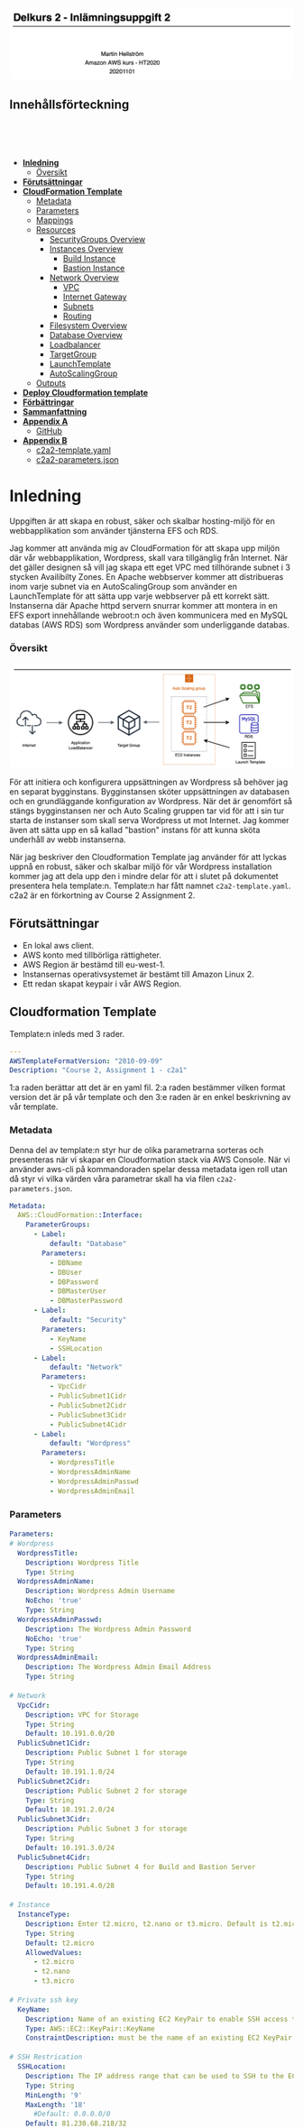 </br>
</br>
</br>
</br>
</br>
</br>
</br>
</br>
</br>
</br>
</br>

<img src="./images/firstpage.png" title="" alt="" data-align="center">

<p style="page-break-before: always">

## Innehållsförteckning

<p>
</br>
</br>
</br>
</p>
  
- **[Inledning](#Inledning)**
  - [Översikt](#Översikt)
- **[Förutsättningar](#Förutsättningar)**
- **[CloudFormation Template](#CloudFormation-Template)**
  - [Metadata](#Metadata)
  - [Parameters](#Parameters)
  - [Mappings](#Mappings)
  - [Resources](#Resources)
    - [SecurityGroups Overview](#SecurityGroups-Overview)
    - [Instances Overview](#Instances-Overview)
      - [Build Instance](#Build-Instance)
      - [Bastion Instance](#Bastion-Instance)
    - [Network Overview](#Network-Overview)
      - [VPC](#VPC)
      - [Internet Gateway](#Internet-Gateway)
      - [Subnets](#Subnets)
      - [Routing](#Routing)
    - [Filesystem Overview](#Filesystem-Overview)
    - [Database Overview](#Database-Overview)
    - [Loadbalancer](#Loadbalancer)
    - [TargetGroup](#TargetGroup)
    - [LaunchTemplate](#LaunchTemplate)
    - [AutoScalingGroup](#AutoScalingGroup)
  - [Outputs](#Outputs)
- **[Deploy Cloudformation template](#Deploy-Clouformation-template)**
- **[Förbättringar](#Förbättringar)**
- **[Sammanfattning](#Sammanfattning)**
- **[Appendix A](#Appendix-A)**
  - [GitHub](#GitHub)
- **[Appendix B](#Appendix-B)**
  - [c2a2-template.yaml](#c2a2-template.yaml)
  - [c2a2-parameters.json](#c2a2-parameters.json)

<p style="page-break-before: always">

# Inledning

Uppgiften är att skapa en robust, säker och skalbar hosting-miljö för en webbapplikation som använder tjänsterna EFS och RDS.

Jag kommer att använda mig av CloudFormation för att skapa upp miljön där vår webbapplikation, Wordpress,  skall vara tillgänglig från Internet. När det gäller designen så vill jag skapa ett eget VPC med tillhörande subnet i 3 stycken Availibilty Zones. En Apache webbserver kommer att distribueras inom varje subnet via en AutoScalingGroup som använder en LaunchTemplate för att sätta upp varje webbserver på ett korrekt sätt. Instanserna där Apache httpd servern snurrar kommer att montera in en EFS export innehållande webroot:n och även kommunicera med en MySQL databas (AWS RDS) som Wordpress använder som underliggande databas.

### Översikt

![](./images/overview.png)

För att initiera och konfigurera uppsättningen av Wordpress så behöver jag en separat bygginstans. Bygginstansen sköter uppsättningen av databasen och en grundläggande konfiguration av Wordpress. När det är genomfört så stängs bygginstansen ner och Auto Scaling gruppen tar vid för att i sin tur starta de instanser som skall serva Wordpress ut mot Internet. Jag kommer även att sätta upp en så kallad "bastion" instans för att kunna sköta underhåll av webb instanserna.

När jag beskriver den Cloudformation Template jag använder för att lyckas uppnå en robust, säker och skalbar miljö för vår Wordpress installation kommer jag att dela upp den i mindre delar för att i slutet på dokumentet presentera hela template:n. Template:n har fått namnet `c2a2-template.yaml`. c2a2 är en förkortning av Course 2 Assignment 2.

## Förutsättningar

- En lokal aws client.
- AWS konto med tillbörliga rättigheter.
- AWS Region är bestämd till eu-west-1.
- Instansernas operativsystemet är bestämt till Amazon Linux 2.
- Ett redan skapat keypair i vår AWS Region.

## Cloudformation Template

Template:n inleds med 3 rader.

```yaml
---
AWSTemplateFormatVersion: "2010-09-09"
Description: "Course 2, Assignment 1 - c2a1"
```

1:a raden berättar att det är en yaml fil. 2:a raden bestämmer vilken format version det är på vår template och den 3:e raden är en enkel beskrivning av vår template.

<p style="page-break-before: always">

### Metadata

Denna del av template:n styr hur de olika parametrarna sorteras och presenteras när vi skapar en Cloudformation stack via AWS Console. När vi använder aws-cli på kommandoraden spelar dessa metadata igen roll utan då styr vi vilka värden våra parametrar skall ha via filen `c2a2-parameters.json`.

```yaml
Metadata:
  AWS::CloudFormation::Interface:
    ParameterGroups:
      - Label:
          default: "Database"
        Parameters:
          - DBName
          - DBUser
          - DBPassword
          - DBMasterUser
          - DBMasterPassword
      - Label:
          default: "Security"
        Parameters:
          - KeyName
          - SSHLocation
      - Label:
          default: "Network"
        Parameters:
          - VpcCidr
          - PublicSubnet1Cidr
          - PublicSubnet2Cidr
          - PublicSubnet3Cidr
          - PublicSubnet4Cidr
      - Label:
          default: "Wordpress"
        Parameters:
          - WordpressTitle
          - WordpressAdminName
          - WordpressAdminPasswd
          - WordpressAdminEmail
```

### Parameters

```yaml
Parameters:
# Wordpress
  WordpressTitle:
    Description: Wordpress Title
    Type: String
  WordpressAdminName:
    Description: Wordpress Admin Username
    NoEcho: 'true'
    Type: String
  WordpressAdminPasswd:
    Description: The Wordpress Admin Password
    NoEcho: 'true'
    Type: String
  WordpressAdminEmail:
    Description: The Wordpress Admin Email Address
    Type: String

# Network
  VpcCidr:
    Description: VPC for Storage
    Type: String
    Default: 10.191.0.0/20
  PublicSubnet1Cidr:
    Description: Public Subnet 1 for storage
    Type: String
    Default: 10.191.1.0/24
  PublicSubnet2Cidr:
    Description: Public Subnet 2 for storage
    Type: String
    Default: 10.191.2.0/24
  PublicSubnet3Cidr:
    Description: Public Subnet 3 for storage
    Type: String
    Default: 10.191.3.0/24
  PublicSubnet4Cidr:
    Description: Public Subnet 4 for Build and Bastion Server
    Type: String
    Default: 10.191.4.0/28

# Instance
  InstanceType:
    Description: Enter t2.micro, t2.nano or t3.micro. Default is t2.micro.
    Type: String
    Default: t2.micro
    AllowedValues:
      - t2.micro
      - t2.nano
      - t3.micro

# Private ssh key
  KeyName:
    Description: Name of an existing EC2 KeyPair to enable SSH access to the web server
    Type: AWS::EC2::KeyPair::KeyName
    ConstraintDescription: must be the name of an existing EC2 KeyPair.

# SSH Restrication
  SSHLocation:
    Description: The IP address range that can be used to SSH to the EC2 instances
    Type: String
    MinLength: '9'
    MaxLength: '18'
      #Default: 0.0.0.0/0
    Default: 81.230.68.218/32
    AllowedPattern: (\d{1,3})\.(\d{1,3})\.(\d{1,3})\.(\d{1,3})/(\d{1,2})
    ConstraintDescription: must be a valid IP CIDR range of the form x.x.x.x/x.
# Database
  DBName:
    Description: The WordPress database name
    Type: String
    MinLength: '1'
    MaxLength: '64'
    AllowedPattern: '[a-zA-Z][a-zA-Z0-9]*'
    ConstraintDescription: must begin with a letter and contain only alphanumeric
      characters.
  DBUser:
    NoEcho: 'true'
    Description: The WordPress database admin account username
    Type: String
    MinLength: '1'
    MaxLength: '16'
    AllowedPattern: '[a-zA-Z][a-zA-Z0-9]*'
    ConstraintDescription: must begin with a letter and contain only alphanumeric
      characters.
  DBPassword:
    NoEcho: 'true'
    Description: The WordPress database admin account password
    Type: String
    MinLength: '8'
    MaxLength: '41'
    AllowedPattern: '[a-zA-Z0-9]*'
    ConstraintDescription: must contain only alphanumeric characters.
  DBMasterUser:
    Description: The database Master account username
    Type: String
    MinLength: '1'
    MaxLength: '16'
    AllowedPattern: '[a-zA-Z][a-zA-Z0-9]*'
    ConstraintDescription: must begin with a letter and contain only alphanumeric
      characters.
  DBMasterPassword:
    NoEcho: 'true'
    Description: The MySQL database Master account password
    Type: String
    MinLength: '8'
    MaxLength: '41'
    AllowedPattern: '[a-zA-Z0-9]*'
    ConstraintDescription: must contain only alphanumeric characters.
```

### Mappings

```yaml
Mappings:
  RegionMap:
    eu-west-1:
      AMIAmazon: ami-0bb3fad3c0286ebd5
    eu-north-1:
      AMIAmazon: ami-0653812935d0743fe
```

I Mappings sektionen skapar jag möjligheten att använda vår CloudFormation Template i olika regioner. För tillfället är det bara ami:er för Amazon Linux 2 64-bit x86 som stödjs i templaten:n.

### Resources

Nu kommer vi till själva skapandet av resurser i vår Cloudformation stack. Ordningen i vilken de olika resurserna placeras i tempalte:n har ingen större betydelse förutom att det möjligen blir mer lättläst.

#### SecurityGroups Overview

Vår Cloudformation template skapar upp 6 stycken säkerhetsgrupper vilka styr åtkomsten till de olika beståndsdelarna i uppsättningen. En enkel skiss beskriver relationen dom emellan.

![](./images/securityGroups.png)

```yaml
   SshSecurityGroup:
    Type: 'AWS::EC2::SecurityGroup'
    Properties:
      GroupName: SshSG-c2a2
      GroupDescription: Enable SSH access via port 22
      VpcId: !Ref VPC
      SecurityGroupIngress:
        - IpProtocol: tcp
          FromPort: '22'
          ToPort: '22'
          CidrIp: !Ref SSHLocation
      Tags:
        - Key: Name
          Value: c2a2 Ssh Security Group
        - Key: Env
          Value: dev

  DBSecurityGroup:
    Type: AWS::EC2::SecurityGroup
    Properties:
      GroupName: MySqlSG-c2a2
      GroupDescription: Open database for access
      VpcId: !Ref VPC
      Tags:
        - Key: Name
          Value: c2a2 DB Security Group
        - Key: Env
          Value: dev
  DBSGInboundRule:
    Type: 'AWS::EC2::SecurityGroupIngress'
    Properties:
      Description: Enable access to MySQL for WebSecurityGroup
      GroupId: !Ref DBSecurityGroup
      IpProtocol: tcp
      FromPort: '3306'
      ToPort: '3306'
      SourceSecurityGroupId: !Ref WebSecurityGroup

  EfsSecurityGroup:
    Type: 'AWS::EC2::SecurityGroup'
    Properties:
      GroupName: EfsSG-c2a2
      GroupDescription: Enable NFS access
      VpcId: !Ref VPC
      Tags:
        - Key: Name
          Value: c2a2 EFS Security Group
        - Key: Env
          Value: dev
  EfsSGInboundRule:
    Type: 'AWS::EC2::SecurityGroupIngress'
    Properties:
      Description: Enable access to NFS export for WebSecurityGroup
      GroupId: !Ref EfsSecurityGroup
      IpProtocol: tcp
      FromPort: '2049'
      ToPort: '2049'
      SourceSecurityGroupId: !Ref WebSecurityGroup

  InstanceSecurityGroup:
    Type: 'AWS::EC2::SecurityGroup'
    Properties:
      GroupName: InstanceSG-c2a2
      GroupDescription: Enable ssh access via port 22 from Bastion and Build servers
      VpcId: !Ref VPC
      SecurityGroupEgress:
        - IpProtocol: tcp
          FromPort: '80'
          ToPort: '80'
          CidrIp: 0.0.0.0/0
        - IpProtocol: tcp
          FromPort: '443'
          ToPort: '443'
          CidrIp: 0.0.0.0/0
      Tags:
        - Key: Name
          Value: c2a2 Instance Security Group
        - Key: Env
          Value: dev
  InstanceSGInboundRule:
    Type: 'AWS::EC2::SecurityGroupIngress'
    Properties:
      Description: Enable access via ssh for SshSecurityGroup
      GroupId: !Ref InstanceSecurityGroup
      IpProtocol: tcp
      FromPort: '22'
      ToPort: '22'
      SourceSecurityGroupId: !Ref SshSecurityGroup

  LoadBalancerSecurityGroup:
    Type: 'AWS::EC2::SecurityGroup'
    Properties:
      GroupName: LoadBalancerSG-c2a2
      GroupDescription: Enable http access via port 80 from Internet
      VpcId: !Ref VPC
      SecurityGroupIngress:
        - IpProtocol: tcp
          FromPort: '80'
          ToPort: '80'
          CidrIp: 0.0.0.0/0
      Tags:
        - Key: Name
          Value: c2a2 Load Balancer Security Group
        - Key: Env
          Value: dev

  WebSecurityGroup:
    Type: 'AWS::EC2::SecurityGroup'
    Properties:
      GroupName: WebSG-c2a2
      GroupDescription: Enable ingress and egress traffic for out webservers
      VpcId: !Ref VPC
      SecurityGroupEgress:
        - IpProtocol: tcp
          FromPort: '80'
          ToPort: '80'
          CidrIp: 0.0.0.0/0
        - IpProtocol: tcp
          FromPort: '443'
          ToPort: '443'
          CidrIp: 0.0.0.0/0
      Tags:
        - Key: Name
          Value: c2a2 Web Security Group
        - Key: Env
          Value: dev
  WebSGInboundRule:
    Type: 'AWS::EC2::SecurityGroupIngress'
    Properties:
      Description: Allow http traffic from the Loadbalancer
      GroupId: !Ref WebSecurityGroup
      IpProtocol: tcp
      FromPort: '80'
      ToPort: '80'
      SourceSecurityGroupId: !GetAtt LoadBalancerSecurityGroup.GroupId
  WebSGOutboundRuleMySql:
    Type: 'AWS::EC2::SecurityGroupEgress'
    Properties:
      Description: Allow traffic to the mysql database
      GroupId: !Ref WebSecurityGroup
      IpProtocol: tcp
      FromPort: '3306'
      ToPort: '3306'
      DestinationSecurityGroupId: !GetAtt DBSecurityGroup.GroupId
  WebSGOutboundRuleNFS:
    Type: 'AWS::EC2::SecurityGroupEgress'
    Properties:
      Description: Allow traffic to NFS export
      GroupId: !Ref WebSecurityGroup
      IpProtocol: tcp
      FromPort: '2049'
      ToPort: '2049'
      DestinationSecurityGroupId: !GetAtt EfsSecurityGroup.GroupId
```

#### Instances Overview

##### Build Instance

Build instansen som skall bygga upp och konfigurera Wordpress applikationen konfigureras med följande yaml kod. Extra intressanta delar är:

###### DependsOn

```yaml
    DependsOn: 
      - AccessPointResource
      - MyDB
```

`DependsOn` bestämmer att Build instansen måste vänta på att Databasen och NFS exporten skapas innan Build instansen. Detta är viktigt eftersom dessa resurser måste finnas på plats och vara accessbara av det skript som körs i Build instansens UserData del.

I UserData körs följande kommandon för att uppdatera `/etc/fstab`och sedan montera filsystemet där webbrooten skall placeras:

```bash
# Mount filesystem
echo "${FileSystemResource} /var/www/html efs _netdev,tls,accesspoint=${AccessPointResource} 0 0" >> /etc/fstab
mount -a
```

Och för att skapa upp Wordpress databasen med en användare och korrekta användarrättigheter så körs följande SQL kod:

```bash
# Create and Configure the Database
Q1="CREATE DATABASE IF NOT EXISTS ${DBName};"
Q2="CREATE USER '${DBUser}'@'%' IDENTIFIED BY '${DBPassword}';"
Q3="GRANT ALL PRIVILEGES ON ${DBName}.* TO '${DBUser}'@'%';"
Q4="FLUSH PRIVILEGES;"
SQL="$Q1$Q2$Q3$Q4"
mysql -u ${DBMasterUser} -p${DBMasterPassword} -h ${MyDB.Endpoint.Address} -e "$SQL"
```

För att konfigurera Wordpress från kommandoraden används verktyger wp-cli som laddas ner och installeras. Sedan körs konfigurationen med följande kod:

```bash
wget -q https://raw.githubusercontent.com/wp-cli/builds/gh-pages/phar/wp-cli.phar -O /usr/local/bin/wp && chmod +x /usr/local/bin/wp
```

```bash
# Wordpress configuration
wp config create --dbhost=${MyDB.Endpoint.Address} --dbname=${DBName} \
--dbuser=${DBUser} --dbpass=${DBPassword} --path=/var/www/html
wp core install --url=${c2a2LoadBalancer.DNSName} \
--title="${WordpressTitle}" --admin_name=${WordpressAdminName} \
--admin_password=${WordpressAdminPasswd} \
--admin_email=${WordpressAdminEmail} --skip-email --path=/var/www/html
wp post delete 1 --path=/var/www/html
wp theme activate twentyseventeen --path=/var/www/html
curl -N http://loripsum.net/api/5 | wp post generate --post_content \
--count=10 --path=/var/www/html
```

I de sista raderna av UserData signaleras det tillbaka till Cloudformation att alla stegen i UserData är genomförda och att det har gott bra. Detta är viktigt eftersom Auto Scaling gruppen är beroende av att även stegen i UserData har genomförts och inte bara att Build instansen är skapad och uppe. Den allra sista raden stänger ner Build instansen då den inte fyller någon funktion längre.

```bash
# Signal to Cloudformation that we're done here.
/opt/aws/bin/cfn-signal -s true --stack ${AWS::StackName} \
--resource BuildInstance --region ${AWS::Region}
# Signing of
shutdown -h now
```

###### CreationPolicy

CreationPolicy är den del av bygginstansen som tar emot signaleringen ifrån kommandot `cfn-signal`. Eftersom det tar ganska så lång tid att skapa MySQL databasen i AWS RDS tjänsten och sedan installera Wordpress så är `Timeout`värdet satt till 20 minuter. Om inte alla steg har hunnits med inom de 20 så kommer Cloudformation stacken att rullas tillbaka.

```yaml
    CreationPolicy:
      ResourceSignal:
        Timeout: PT20M
```

Det var en beskrivning av några av de saker som sker i Template steget som beskriver bygginstansen. Andra delar att studera nedan är installationen av paket, skapandet av användare, rättigheter på katalogstrukturen och konfiguration av Apache webbservern. 
En kommentar här är att det är inte nödvändigt att `wp-user` får de sudo rättigheter som jag har satt och inte heller behöver det laddas upp ytterligare en public ssh nyckel men det är smidigt att ha under skapandet av instansen.

Här följer hela konfigurationen för bygginstansen:

```yaml
  BuildInstance:
    Type: AWS::EC2::Instance
    DependsOn: 
      - AccessPointResource
      - MyDB
    Properties:
      ImageId: !FindInMap [ RegionMap, !Ref "AWS::Region", AMIAmazon ]
      InstanceType: !Ref 'InstanceType'
      KeyName: !Ref 'KeyName'
      SecurityGroupIds:
        - !Ref 'SshSecurityGroup'
        - !Ref 'WebSecurityGroup'
      SubnetId: !Ref 'PublicSubnet4'
      UserData:
        "Fn::Base64": !Sub |
          #!/bin/bash -xe
          yum update -y
          yum install aws-cfn-bootstrap amazon-efs-utils -y
          amazon-linux-extras install lamp-mariadb10.2-php7.2 php7.2 -y
          yum install httpd php-gd -y
          yum clean all
          useradd wp-user
          usermod -aG wheel wp-user
          # Update sudoers
          cat << EOF > /etc/sudoers.d/91-wp-user-user
          # User rules for wp-user user
          wp-user ALL=(ALL) NOPASSWD:ALL
          EOF
          # Add ssh keys
          mkdir /home/wp-user/.ssh
          chown wp-user:wp-user /home/wp-user/.ssh
          chmod 0700 /home/wp-user/.ssh
          echo "ssh-rsa AAAAB3NzaC1yc2EAAAABIwAAAQEAvdlI4/FKOrm6e8zWvFIuBGzqi31et8ExDnrO6L6w5O1JI4S0n5kxcNlTkm0+0I/pa/PWdsg21/IsDPE9DWO+9bEX18zPF8BSBWK2bUkSy9KXeaT2QYW0YTlBvkDW7+tBOlBAXqIp25867XsjR0SBepewDlaHEwhUl+A+TBs+Mdy+WVHR4uyg79yKoKCU5srV/tXGaeUs8W8QfLgjAMCAJpsGQ4b32fZmo8xEnU+q7OsMin32sG7wM6M2kcVF2m4ZEDaPwdCon1VVtU/5bQfxE17aKE5HdSQtJ+iF2ImPSfaFUT72EZvEymJlGuthaBjTyOKmlXtDsQuBh8HfHFxhhQ== martin@macbook-2.local" >> /home/wp-user/.ssh/authorized_keys
          chown wp-user /home/wp-user/.ssh/authorized_keys
          chmod 0600 /home/wp-user/.ssh/authorized_keys
          # Update dir and file permissions
          usermod -a -G apache wp-user
          chown -R wp-user:apache /var/www
          # Mount filesystem
          echo "${FileSystemResource} /var/www/html efs _netdev,tls,accesspoint=${AccessPointResource} 0 0" >> /etc/fstab
          mount -a
          # Download and unpack wordpress
          wget -q https://wordpress.org/latest.tar.gz -O /var/tmp/latest.tar.gz
          tar xfz /var/tmp/latest.tar.gz --no-same-owner --strip-components=1 -C /var/www/html/
          # Set permissions
          chmod 2775 /var/www && find /var/www -type d -exec sudo chmod 2775 {} \;
          # find /var/www -type f -exec sudo chmod 0664 {} \;
          # Install wp-cli
          wget -q https://raw.githubusercontent.com/wp-cli/builds/gh-pages/phar/wp-cli.phar -O /usr/local/bin/wp && chmod +x /usr/local/bin/wp
          # Config httpd.conf
          sed -i '/<Directory "\/var\/www\/html">/,/<\/Directory>/ s/AllowOverride None/AllowOverride all/' /etc/httpd/conf/httpd.conf
          sed -i 's/index.html/index.html index.php/g' /etc/httpd/conf/httpd.conf
          # Create and Configure the Database
          Q1="CREATE DATABASE IF NOT EXISTS ${DBName};"
          Q2="CREATE USER '${DBUser}'@'%' IDENTIFIED BY '${DBPassword}';"
          Q3="GRANT ALL PRIVILEGES ON ${DBName}.* TO '${DBUser}'@'%';"
          Q4="FLUSH PRIVILEGES;"
          SQL="$Q1$Q2$Q3$Q4"
          mysql -u ${DBMasterUser} -p${DBMasterPassword} -h ${MyDB.Endpoint.Address} -e "$SQL"
          # Wordpress configuration
          wp config create --dbhost=${MyDB.Endpoint.Address} --dbname=${DBName} --dbuser=${DBUser} --dbpass=${DBPassword} --path=/var/www/html
          wp core install --url=${c2a2LoadBalancer.DNSName} --title="${WordpressTitle}" --admin_name=${WordpressAdminName} --admin_password=${WordpressAdminPasswd} --admin_email=${WordpressAdminEmail} --skip-email --path=/var/www/html
          wp post delete 1 --path=/var/www/html
          wp theme activate twentyseventeen --path=/var/www/html
          curl -N http://loripsum.net/api/5 | wp post generate --post_content --count=10 --path=/var/www/html
          # Signal to Cloudformation that we're done here.
          /opt/aws/bin/cfn-signal -s true --stack ${AWS::StackName} --resource BuildInstance --region ${AWS::Region}
          # Signing of
          shutdown -h now
      Tags:
        - Key: Name
          Value: c2a2 Build Server
        - Key: Env
          Value: dev
    CreationPolicy:
      ResourceSignal:
        Timeout: PT20M
```

##### Bastion Instance

Bastion instansen skapa och placeras på vårt mindre publika subnät - `PublicSubnet4`. Ingen speciell mjukvara installeras här utan denna instans nyttjas endast för att få access till övriga instanser för underhåll och felsökning. Förslagsvis skulle instansen kunna säkras upp med en installation och konfiguration av `fail2ban`. Detta för att säkra upp ssh beroende på vad som konfigureras i `SshSecurityGroup`.

```yaml
  BastionInstance:
    Type: AWS::EC2::Instance
    Properties:
      ImageId: !FindInMap [ RegionMap, !Ref "AWS::Region", AMIAmazon ]
      InstanceType: !Ref 'InstanceType'
      KeyName: !Ref 'KeyName'
      SecurityGroupIds:
        - !Ref 'SshSecurityGroup'
      SubnetId: !Ref 'PublicSubnet4'
      UserData:
        "Fn::Base64": !Sub |
          #!/bin/bash -xe
          yum update -y
          yum clean all
      Tags:
        - Key: Name
          Value: c2a2 Bastion Server
        - Key: Env
          Value: dev
```

<p style="page-break-before: always">

### Network overview

Nätverkskonfigurationen består av ett nytt VPC och 4 stycken subnät. Ett /24 subnät i varje Availability Zone plus ett mindre subnät som används av bygginstansen och Bastion instansen.

![](./images/networklayout.png)

#### VPC

Ett VPC skapas upp med en referens till parametern `VpcCidr`:

```yaml
  VPC:
    Type: AWS::EC2::VPC
    Properties:
      CidrBlock: !Ref VpcCidr
      EnableDnsSupport: true
      EnableDnsHostnames: true
      Tags:
        - Key: Name
          Value: c2a2 Vpc
        - Key: Env
          Value: dev
```

#### Internet gateway

En Internet Gateway skapas och kopplas till vårt VPC med hjälp av `InternetGatewayAttachment`.

```yaml
  InternetGateway:
    Type: AWS::EC2::InternetGateway
    Properties:
      Tags:
        - Key: Name
          Value: c2a2 Internet Gateway
        - Key: Env
          Value: dev
  InternetGatewayAttachment:
    Type: AWS::EC2::VPCGatewayAttachment
    Properties:
      InternetGatewayId: !Ref InternetGateway
      VpcId: !Ref VPC
```

#### Subnets

De fyra subnäten skapas, `PublicSubnet1`och `PublicSubnet4` placeras i *Availability Zone 1* medans `PublicSubnet2`och `PublicSubnet3` placeras i respektive *AZ*. 

```yaml
  PublicSubnet1:
    Type: AWS::EC2::Subnet
    Properties:
      VpcId: !Ref VPC
      MapPublicIpOnLaunch: true
      CidrBlock: !Ref PublicSubnet1Cidr
      AvailabilityZone: !Select
        - 0
        - !GetAZs
          Ref: AWS::Region
      Tags:
        - Key: Name
          Value: c2a2 Public Subnet AZ1
        - Key: Env
          Value: dev
  PublicSubnet2:
    Type: AWS::EC2::Subnet
    Properties:
      VpcId: !Ref VPC
      MapPublicIpOnLaunch: true
      CidrBlock: !Ref PublicSubnet2Cidr
      AvailabilityZone: !Select
        - 1
        - !GetAZs
          Ref: AWS::Region
      Tags:
        - Key: Name
          Value: c2a2 Public Subnet AZ2
        - Key: Env
          Value: dev
    PublicSubnet3:
    Type: AWS::EC2::Subnet
    Properties:
      VpcId: !Ref VPC
      MapPublicIpOnLaunch: true
      CidrBlock: !Ref PublicSubnet3Cidr
      AvailabilityZone: !Select
        - 2
        - !GetAZs
          Ref: AWS::Region
      Tags:
        - Key: Name
          Value: c2a2 Public Subnet AZ3
        - Key: Env
          Value: dev
  PublicSubnet4:
    Type: AWS::EC2::Subnet
    Properties:
      VpcId: !Ref VPC
      MapPublicIpOnLaunch: true
      CidrBlock: !Ref PublicSubnet4Cidr
      AvailabilityZone: !Select
        - 0
        - !GetAZs
          Ref: AWS::Region
      Tags:
        - Key: Name
          Value: c2a2 Public Subnet AZ1
        - Key: Env
          Value: dev
```

#### Routing

Den routing som krävs skapas upp med följande parametrar:

```yaml
  PublicRouteTable:
    Type: AWS::EC2::RouteTable
    Properties:
      VpcId: !Ref VPC
      Tags:
        - Key: Name
          Value: c2a2 Public Route Table
        - Key: Env
          Value: dev

  DefaultPublicRoute:
    Type: AWS::EC2::Route
    Properties:
      DestinationCidrBlock: 0.0.0.0/0
      GatewayId: !Ref InternetGateway
      RouteTableId: !Ref PublicRouteTable

  PublicSubnet1RouteTableAssociation:
    Type: AWS::EC2::SubnetRouteTableAssociation
    Properties:
      RouteTableId: !Ref PublicRouteTable
      SubnetId: !Ref PublicSubnet1
  PublicSubnet2RouteTableAssociation:
    Type: AWS::EC2::SubnetRouteTableAssociation
    Properties:
      RouteTableId: !Ref PublicRouteTable
      SubnetId: !Ref PublicSubnet2
  PublicSubnet3RouteTableAssociation:
    Type: AWS::EC2::SubnetRouteTableAssociation
    Properties:
      RouteTableId: !Ref PublicRouteTable
      SubnetId: !Ref PublicSubnet3
  PublicSubnet4RouteTableAssociation:
    Type: AWS::EC2::SubnetRouteTableAssociation
    Properties:
      RouteTableId: !Ref PublicRouteTable
      SubnetId: !Ref PublicSubnet4
```

### Filesystem overview

Dax att skapa ett filsystem som kan monteras in i vardera webbserver. Först skapas filsystemet och efter det ett `MountTarget` i tre av dom fyra subnäten för att göra filsystemet tillgängligt i varje Availability Zone. Filsystemets `DeletionPolicy` är satt till `Delete` vilket medför att när Cloudformation stack:n tas bort försvinner även filsystemet.

Sista steget är skapandet av en `AccessPoint` som vi monterar in i våra webbservrar på monteringspunkten `/var/www/html`.  Vår accesspoint skapar upp en katalog, `/wordpress` , på filsystemet och tilldelar rättigheter för vår användare *wp-user* med uid `1001` och gruppen *apache* med gid `48` .

```yaml
  FileSystemResource:
    Type: AWS::EFS::FileSystem
    DeletionPolicy: Delete
    Properties:
      BackupPolicy:
        Status: DISABLED
      PerformanceMode: generalPurpose
      Encrypted: true
      FileSysteTags:
        - Key: Name
          Value: c2a2 FileSystem
        - Key: Env
          Value: dev

  MountTargetResource1:
    Type: AWS::EFS::MountTarget
    Properties:
      FileSystemId: !Ref FileSystemResource
      SubnetId: !Ref PublicSubnet1
      SecurityGroups:
        - Ref: EfsSecurityGroup
  MountTargetResource2:
    Type: AWS::EFS::MountTarget
    Properties:
      FileSystemId: !Ref FileSystemResource
      SubnetId: !Ref PublicSubnet2
      SecurityGroups:
        - Ref: EfsSecurityGroup
  MountTargetResource3:
    Type: AWS::EFS::MountTarget
    Properties:
      FileSystemId: !Ref FileSystemResource
      SubnetId: !Ref PublicSubnet3
      SecurityGroups:
        - Ref: EfsSecurityGroup

  AccessPointResource:
    Type: 'AWS::EFS::AccessPoint'
    Properties:
      FileSystemId: !Ref FileSystemResource
      PosixUser:
        Uid: "1001"
        Gid: "48"
      RootDirectory:
        CreationInfo:
          OwnerUid: "1001"
          OwnerGid: "48"
          Permissions: "2775"
        Path: "/wordpress"
      AccesspointTags:
        - Key: Name
          Value: c2a2 Accesspoint
```

### Database overview

För att skapa upp vår MySQL databas använder vi en Amazon RDS database instance. Denna delen bestäms via vår parameters fil även Master användare och lösenord för databasinstansen. Jag refererar även till `MyRDSParamGroup` men jag sätter dock inga specifika värden här men i en produktionsmiljö skulle det kunna vara aktuellt. Jag behåller det som en referens inför framtiden.

Jag ser även till att databasen blir redundant med hänseende på att den blir synlig i alla tre AZ med hjälp av parametrarna i `MyDBSubnetGroup` .

```yaml
  MyDB:
    Type: AWS::RDS::DBInstance
    Properties:
      AllocatedStorage: '20'
      DBInstanceClass: db.t2.micro
      DBInstanceIdentifier: mydb
      DBSubnetGroupName: !Ref 'MyDBSubnetGroup'
      Engine: MySQL
      EngineVersion: 8.0.20
      MasterUsername: !Ref 'DBMasterUser'
      MasterUserPassword: !Ref 'DBMasterPassword'
      DBParameterGroupName: !Ref 'MyRDSParamGroup'
      VPCSecurityGroups:
        - !Ref DBSecurityGroup
      Tags:
        - Key: Name
          Value: c2a2 DB
    DeletionPolicy: Delete
  MyRDSParamGroup:
    Type: AWS::RDS::DBParameterGroup
    Properties:
      Family: mysql8.0
      Description: CloudFormation Database Parameter Group
  MyDBSubnetGroup:
    Type: AWS::RDS::DBSubnetGroup
    Properties:
      DBSubnetGroupName: MyDBSubnetGroup
      DBSubnetGroupDescription: 'DB Subnets'
      SubnetIds:
        - !Ref PublicSubnet1
        - !Ref PublicSubnet2
        - !Ref PublicSubnet3
      Tags:
        - Key: Name
          Value: c2a2 DB Subnet Group
```

### Loadbalancer

En lastbalanserare skapas och de tre subnet där vi kommer att initera instanser för vår webbapplikation konfigureras. Även en referens till en säkerhetsgrupp specas, `LoadBalancerSecurityGroup`, denna tillåter tcp trafik på port 80. 

`LoadbalancerListener`skapar kopplingen mellan lastbalanseraren och vår TargetGroup. Skulle vi vilja använda ett SSL/TLS certifikat för att säkra kommunikationen mellan klient och lastbalanseraren så är det här som det konfigureras. 

```yaml
  c2a2LoadBalancer:
    Type: AWS::ElasticLoadBalancingV2::LoadBalancer
    DependsOn: VPC
    Properties:
      Name: c2a2-lb
      Subnets:
        - !Ref PublicSubnet1
        - !Ref PublicSubnet2
        - !Ref PublicSubnet3
      SecurityGroups:
        - !Ref LoadBalancerSecurityGroup
      Tags:
        - Key: Name
          Value: c2a2 Load Balancer
        - Key: Env
          Value: dev

  LoadBalancerListener:
    Type: AWS::ElasticLoadBalancingV2::Listener
    Properties:
      LoadBalancerArn: !Ref c2a2LoadBalancer
      Port: 80
      Protocol: HTTP
      DefaultActions:
        - Type: forward
          TargetGroupArn: !Ref TargetGroup
```

### TargetGroup

Som skissen i inledningen av detta dokument visade så behövs en TargetGroup där lastbalanseraren förväntar sig att det finns ett antal instanser att lastdela emellan. Det är AutoScaling gruppen som kommer att placera instanserna i Target gruppen.

```yaml
  TargetGroup:
    Type: AWS::ElasticLoadBalancingV2::TargetGroup
    Properties:
      Name: c2a2TargetGroup
      VpcId: !Ref VPC
      Port: '80'
      Protocol: HTTP
      Tags:
        - Key: Name
          Value: c2a2 Target Group
        - Key: Env
          Value: dev
```

### LaunchTemplate

LaunchTemplate:n används av AutoScaling gruppen för att skapa upp nya instanser. I UserData körs ett bash skript som installerar de nödvändiga paketen för att vi skall kunna köra Wordpress på de färdiga instanserna. Även användare och grupper skapas. Vi monterar filsystemet där bygginstansen sedan tidigare har lagt Wordpress applikationens filer. Det sista som sker i UserData är att vi startar httpd service:n

```yaml
  LaunchTemplate:
    Type: AWS::EC2::LaunchTemplate
    Properties:
      LaunchTemplateData:
        InstanceType: !Ref InstanceType
        ImageId: !FindInMap [ RegionMap, !Ref "AWS::Region", AMIAmazon ]
        KeyName: !Ref KeyName
        SecurityGroupIds:
          - !GetAtt InstanceSecurityGroup.GroupId
          - !GetAtt WebSecurityGroup.GroupId
        TagSpecifications:
        - ResourceType: instance
          Tags:
          - Key: Name
            Value: c2a2 Web Instance
          - Key: Env
            Value: dev
        UserData:
          "Fn::Base64": !Sub |
            #!/bin/bash -xe
            yum update -y
            yum install amazon-efs-utils -y
            amazon-linux-extras install lamp-mariadb10.2-php7.2 php7.2 -y
            yum install httpd php-gd -y
            yum clean all
            # Create Wordpress user
            useradd wp-user
            # Update dir and file permissions
            usermod -a -G apache wp-user
            chown -R wp-user:apache /var/www
            # create mount point
            echo "${FileSystemResource} /var/www/html efs _netdev,tls,accesspoint=${AccessPointResource} 0 0" >> /etc/fstab
            mount -a
            # Config httpd.conf
            sed -i '/<Directory "\/var\/www\/html">/,/<\/Directory>/ s/AllowOverride None/AllowOverride all/' /etc/httpd/conf/httpd.conf
            sed -i 's/index.html/index.html index.php/g' /etc/httpd/conf/httpd.conf
            # Enable and start the httpd services
            systemctl enable httpd
            systemctl start httpd
      LaunchTemplateName: c2a2-template
```

### AutoScalingGroup

AutoScaling gruppen kommer att använda en LaunchTemplate för att skapa upp det antal instanser som bestäms av `DesiredCapacity` och logiskt koppla dessa till vår TargetGroup. Vi har även direktivet `DependsOn` satt här som bestämmer att `BuildInstance`måste hunnit skapats och blivit klar innan AutoScaling gruppen med sina instanser skapas.

```yaml
  c2a2ASG:
    Type: AWS::AutoScaling::AutoScalingGroup
    DependsOn:
      - BuildInstance
    Properties:
      AutoScalingGroupName: c2a2-ASG
      AvailabilityZones:
        - "eu-west-1a"
        - "eu-west-1b"
        - "eu-west-1c"
      MinSize: '0'
      MaxSize: '6'
      DesiredCapacity: '2'
      LaunchTemplate:
        LaunchTemplateId: !Ref LaunchTemplate
        Version: !GetAtt LaunchTemplate.LatestVersionNumber
      TargetGroupARNs:
        - !Ref TargetGroup
      VPCZoneIdentifier:
        - !Ref PublicSubnet1
        - !Ref PublicSubnet2
        - !Ref PublicSubnet3
      Tags:
        - Key: Name
          Value: c2a2 Auto Scaling Group
          PropagateAtLaunch: 'false'
        - Key: Env
          Value: dev
          PropagateAtLaunch: 'true'
```

### Outputs

I Outputs sektionen plockar vi fram den URL som vi behöver för att kunna testa att webbapplikationen fungerar som tänkt och den publika ipadressen till vår Bastion instans.

```yaml
Outputs:
  BastionInstanceIp:
    Description: The Ip address of the Bastion Instance.
    Value: !GetAtt BastionInstance.PublicIp

  LoadBalancerUrl:
    Description: The URL of the ALB
    Value: !GetAtt c2a2LoadBalancer.DNSName
```

## Deploy Cloudformation template

Skapa stacken:

```bash
aws cloudformation create-stack --stack-name c2a2-stack \
--template-body file://c2a2-template.yaml \
--parameters file://c2a2-parameters.json
```

Visa output:

```bash
aws cloudformation describe-stacks --stack-name c2a2-stack \
--query "Stacks[*].Outputs" --output json
```

Testa att komma åt vår Wordpress installation via den URL:n som presenteras som LoadbalancerUrl ifrån output kommandot ovan. 

Exempel:

```json
{
    "OutputKey": "LoadBalancerUrl"
    "OutputValue": "c2a2-lb-985168691.eu-west-1.elb.amazonaws.com",
    "Description": "The URL of the ALB"
},
```

![](./images/screenshot.png)

Ta bort stack:n

```bash
aws cloudformation delete-stack --stack-name c2a2-stack
```

## Förbättringar

- Möjligheten att använda andra Linux distributioner än Amazon Linux 2 t.ex CentOS.

- Använda ett Configuration Management system som t.ex Ansible istället för att använda bash skript i UserData. Fördelen med en sådan lösning skulle bl.a. vara att   verktygen har inbyggd felhantering och kan rent kodmässigt hanteras helt skilt ifrån Cloudformation stack:n. Har man en Ansible Playbook som säkrar upp maskinerna i Azure eller On-prem så kan samma playbook användas hos AWS för att säkra instanserna enligt nån standard som vi vill följa.

- Centraliserad loggning med hjälp av CloudWatch.

- Lagra användare och lösenord i Parameter Store istället för att ha den typen av data i c2a2-parameters.json. 

- Använda en CI/CD pipeline för att skapa och underhålla Wordpress installationen.

- Backup/snapshots av EFS filsystemet och MySQL Databasen

## Sammanfattning

Denna uppgift skapade ytterligare lite mer komplexitet till vår CloudFormation template jämfört med den i förra inlämningsuppgiften. Vi börjar närma oss de beståndsdelar och scenarion som nyttjas ute i verkligheten. En persistent filarea och en databas skapar ytterligare en dimension till vår uppsättning. 

Jag tycker att jag lyckats skapa en template som inte har så många externa beroende förutom de som specas under rubriken *Förutsättningar*. Det borde fungera för nån annan person att använder min template i syfte att skapa en robust, säker och skalbar Wordpress-miljö, bara personen ifråga uppdaterar c2a2-parameters.json med relevant data. 

Jag har pekat på några förbättringar som skulle kunna göras till miljön, det går som vanligt att göra saker väldigt komplexa och tillkrånglade men genom att vi försöker skapa infrastruktur med kod kan flera personer samarbeta och tillföra sin erfarenhet och kunskap till uppgiften. 

<p style="page-break-before: always">

## Appendix A

#### GitHub

På GitHub finns den CloudFormation Template som jag försökt beskriva här plus detta dokument.
Följ länken: [GitHub - martyV/amazon-aws-kurs/course2/assignment2]([amazon-aws-kurs/course2/assignment2 at master · martyV/amazon-aws-kurs · GitHub](https://github.com/martyV/amazon-aws-kurs/tree/master/course2/assignment2)) eller klona repot: `git clone https://github.com/martyV/amazon-aws-kurs.git`. 

<p style="page-break-before: always">

## Appendix B

### c2a2-template.yaml

```yaml
---
AWSTemplateFormatVersion: "2010-09-09"
Description: "Course 2, Assignment 2 - c2a2"
Metadata:
  AWS::CloudFormation::Interface:
    ParameterGroups:
      - Label:
          default: "Database"
        Parameters:
          - DBName
          - DBUser
          - DBPassword
          - DBMasterUser
          - DBMasterPassword
      - Label:
          default: "Security"
        Parameters:
          - KeyName
          - SSHLocation
      - Label:
          default: "Network"
        Parameters:
          - VpcCidr
          - PublicSubnet1Cidr
          - PublicSubnet2Cidr
          - PublicSubnet3Cidr
          - PublicSubnet4Cidr
      - Label:
          default: "Wordpress"
        Parameters:
          - WordpressTitle
          - WordpressAdminName
          - WordpressAdminPasswd
          - WordpressAdminEmail
Parameters:
# Wordpress
  WordpressTitle:
    Description: Wordpress Title
    Type: String
  WordpressAdminName:
    Description: Wordpress Admin Username
    NoEcho: 'true'
    Type: String
  WordpressAdminPasswd:
    Description: The Wordpress Admin Password
    NoEcho: 'true'
    Type: String
  WordpressAdminEmail:
    Description: The Wordpress Admin Email Address
    Type: String
# Network
  VpcCidr:
    Description: VPC for Storage
    Type: String
    Default: 10.191.0.0/20
  PublicSubnet1Cidr:
    Description: Public Subnet 1 for storage
    Type: String
    Default: 10.191.1.0/24
  PublicSubnet2Cidr:
    Description: Public Subnet 2 for storage
    Type: String
    Default: 10.191.2.0/24
  PublicSubnet3Cidr:
    Description: Public Subnet 3 for storage
    Type: String
    Default: 10.191.3.0/24
  PublicSubnet4Cidr:
    Description: Public Subnet 4 for Build and Bastion Server
    Type: String
    Default: 10.191.4.0/28

# Instance
  InstanceType:
    Description: Enter t2.micro, t2.nano or t3.micro. Default is t2.micro.
    Type: String
    Default: t2.micro
    AllowedValues:
      - t2.micro
      - t2.nano
      - t3.micro

# Private ssh key
  KeyName:
    Description: Name of an existing EC2 KeyPair to enable SSH access to the web server
    Type: AWS::EC2::KeyPair::KeyName
    ConstraintDescription: must be the name of an existing EC2 KeyPair.

# SSH Restrication
  SSHLocation:
    Description: The IP address range that can be used to SSH to the EC2 instances
    Type: String
    MinLength: '9'
    MaxLength: '18'
      #Default: 0.0.0.0/0
    Default: 81.230.68.218/32
    AllowedPattern: (\d{1,3})\.(\d{1,3})\.(\d{1,3})\.(\d{1,3})/(\d{1,2})
    ConstraintDescription: must be a valid IP CIDR range of the form x.x.x.x/x.
# Database
  DBName:
    Description: The WordPress database name
    Type: String
    MinLength: '1'
    MaxLength: '64'
    AllowedPattern: '[a-zA-Z][a-zA-Z0-9]*'
    ConstraintDescription: must begin with a letter and contain only alphanumeric
      characters.
  DBUser:
    NoEcho: 'true'
    Description: The WordPress database admin account username
    Type: String
    MinLength: '1'
    MaxLength: '16'
    AllowedPattern: '[a-zA-Z][a-zA-Z0-9]*'
    ConstraintDescription: must begin with a letter and contain only alphanumeric
      characters.
  DBPassword:
    NoEcho: 'true'
    Description: The WordPress database admin account password
    Type: String
    MinLength: '8'
    MaxLength: '41'
    AllowedPattern: '[a-zA-Z0-9]*'
    ConstraintDescription: must contain only alphanumeric characters.
  DBMasterUser:
    Description: The database Master account username
    Type: String
    MinLength: '1'
    MaxLength: '16'
    AllowedPattern: '[a-zA-Z][a-zA-Z0-9]*'
    ConstraintDescription: must begin with a letter and contain only alphanumeric
      characters.
  DBMasterPassword:
    NoEcho: 'true'
    Description: The MySQL database Master account password
    Type: String
    MinLength: '8'
    MaxLength: '41'
    AllowedPattern: '[a-zA-Z0-9]*'
    ConstraintDescription: must contain only alphanumeric characters.

Mappings:
  RegionMap:
    eu-west-1:
      AMIAmazon: ami-0bb3fad3c0286ebd5
    eu-north-1:
      AMIAmazon: ami-0653812935d0743fe

Resources:
  SshSecurityGroup:
    Type: 'AWS::EC2::SecurityGroup'
    Properties:
      GroupName: SshSG-c2a2
      GroupDescription: Enable SSH access via port 22
      VpcId: !Ref VPC
      SecurityGroupIngress:
        - IpProtocol: tcp
          FromPort: '22'
          ToPort: '22'
          CidrIp: !Ref SSHLocation
      Tags:
        - Key: Name
          Value: c2a2 Ssh Security Group
        - Key: Env
          Value: dev

  DBSecurityGroup:
    Type: AWS::EC2::SecurityGroup
    Properties:
      GroupName: MySqlSG-c2a2
      GroupDescription: Open database for access
      VpcId: !Ref VPC
      Tags:
        - Key: Name
          Value: c2a2 DB Security Group
        - Key: Env
          Value: dev
  DBSGInboundRule:
    Type: 'AWS::EC2::SecurityGroupIngress'
    Properties:
      Description: Enable access to MySQL for WebsecurityGroup
      GroupId: !Ref DBSecurityGroup
      IpProtocol: tcp
      FromPort: '3306'
      ToPort: '3306'
      SourceSecurityGroupId: !Ref WebSecurityGroup

  EfsSecurityGroup:
    Type: 'AWS::EC2::SecurityGroup'
    Properties:
      GroupName: EfsSG-c2a2
      GroupDescription: Enable NFS access
      VpcId: !Ref VPC
      Tags:
        - Key: Name
          Value: c2a2 EFS Security Group
        - Key: Env
          Value: dev
  EfsSGInboundRule:
    Type: 'AWS::EC2::SecurityGroupIngress'
    Properties:
      Description: Enable access to NFS export for WebSecurityGroup
      GroupId: !Ref EfsSecurityGroup
      IpProtocol: tcp
      FromPort: '2049'
      ToPort: '2049'
      SourceSecurityGroupId: !Ref WebSecurityGroup

  InstanceSecurityGroup:
    Type: 'AWS::EC2::SecurityGroup'
    Properties:
      GroupName: InstanceSG-c2a2
      GroupDescription: Enable ssh access via port 22 from Bastion and Build servers
      VpcId: !Ref VPC
      SecurityGroupEgress:
        - IpProtocol: tcp
          FromPort: '80'
          ToPort: '80'
          CidrIp: 0.0.0.0/0
        - IpProtocol: tcp
          FromPort: '443'
          ToPort: '443'
          CidrIp: 0.0.0.0/0
      Tags:
        - Key: Name
          Value: c2a2 Instance Security Group
        - Key: Env
          Value: dev
  InstanceSGInboundRule:
    Type: 'AWS::EC2::SecurityGroupIngress'
    Properties:
      Description: Enable access via ssh for SshSecurityGroup
      GroupId: !Ref InstanceSecurityGroup
      IpProtocol: tcp
      FromPort: '22'
      ToPort: '22'
      SourceSecurityGroupId: !Ref SshSecurityGroup

  LoadBalancerSecurityGroup:
    Type: 'AWS::EC2::SecurityGroup'
    Properties:
      GroupName: LoadBalancerSG-c2a2
      GroupDescription: Enable http access via port 80 from Internet
      VpcId: !Ref VPC
      SecurityGroupIngress:
        - IpProtocol: tcp
          FromPort: '80'
          ToPort: '80'
          CidrIp: 0.0.0.0/0
      Tags:
        - Key: Name
          Value: c2a2 Load Balancer Security Group
        - Key: Env
          Value: dev

  WebSecurityGroup:
    Type: 'AWS::EC2::SecurityGroup'
    Properties:
      GroupName: WebSG-c2a2
      GroupDescription: Enable Web access via port 80
      VpcId: !Ref VPC
      SecurityGroupEgress:
        - IpProtocol: tcp
          FromPort: '80'
          ToPort: '80'
          CidrIp: 0.0.0.0/0
        - IpProtocol: tcp
          FromPort: '443'
          ToPort: '443'
          CidrIp: 0.0.0.0/0
      Tags:
        - Key: Name
          Value: c2a2 Web Security Group
        - Key: Env
          Value: dev
  WebSGInboundRule:
    Type: 'AWS::EC2::SecurityGroupIngress'
    Properties:
      GroupId: !Ref WebSecurityGroup
      IpProtocol: tcp
      FromPort: '80'
      ToPort: '80'
      SourceSecurityGroupId: !GetAtt LoadBalancerSecurityGroup.GroupId
  WebSGOutboundRuleMySql:
    Type: 'AWS::EC2::SecurityGroupEgress'
    Properties:
      Description: Allow traffic to the mysql database
      GroupId: !Ref WebSecurityGroup
      IpProtocol: tcp
      FromPort: '3306'
      ToPort: '3306'
      DestinationSecurityGroupId: !GetAtt DBSecurityGroup.GroupId
  WebSGOutboundRuleNFS:
    Type: 'AWS::EC2::SecurityGroupEgress'
    Properties:
      Description: Allow traffic to NFS export
      GroupId: !Ref WebSecurityGroup
      IpProtocol: tcp
      FromPort: '2049'
      ToPort: '2049'
      DestinationSecurityGroupId: !GetAtt EfsSecurityGroup.GroupId

# Instances
  BuildInstance:
    Type: AWS::EC2::Instance
    DependsOn:
      - AccessPointResource
      - MyDB
    Properties:
      ImageId: !FindInMap [ RegionMap, !Ref "AWS::Region", AMIAmazon ]
      InstanceType: !Ref 'InstanceType'
      KeyName: !Ref 'KeyName'
      SecurityGroupIds:
        - !Ref 'SshSecurityGroup'
        - !Ref 'WebSecurityGroup'
      SubnetId: !Ref 'PublicSubnet4'
      UserData:
        "Fn::Base64": !Sub |
          #!/bin/bash -xe
          yum update -y
          yum install aws-cfn-bootstrap amazon-efs-utils -y
          amazon-linux-extras install lamp-mariadb10.2-php7.2 php7.2 -y
          yum install httpd php-gd -y
          yum clean all
          useradd wp-user
          usermod -aG wheel wp-user
          # Update sudoers
          cat << EOF > /etc/sudoers.d/91-wp-user-user
          # User rules for wp-user user
          wp-user ALL=(ALL) NOPASSWD:ALL
          EOF
          # Add ssh keys
          mkdir /home/wp-user/.ssh
          chown wp-user:wp-user /home/wp-user/.ssh
          chmod 0700 /home/wp-user/.ssh
          echo "ssh-rsa AAAAB3NzaC1yc2EAAAABIwAAAQEAvdlI4/FKOrm6e8zWvFIuBGzqi31et8ExDnrO6L6w5O1JI4S0n5kxcNlTkm0+0I/pa/PWdsg21/IsDPE9DWO+9bEX18zPF8BSBWK2bUkSy9KXeaT2QYW0YTlBvkDW7+tBOlBAXqIp25867XsjR0SBepewDlaHEwhUl+A+TBs+Mdy+WVHR4uyg79yKoKCU5srV/tXGaeUs8W8QfLgjAMCAJpsGQ4b32fZmo8xEnU+q7OsMin32sG7wM6M2kcVF2m4ZEDaPwdCon1VVtU/5bQfxE17aKE5HdSQtJ+iF2ImPSfaFUT72EZvEymJlGuthaBjTyOKmlXtDsQuBh8HfHFxhhQ== martin@macbook-2.local" >> /home/wp-user/.ssh/authorized_keys
          chown wp-user /home/wp-user/.ssh/authorized_keys
          chmod 0600 /home/wp-user/.ssh/authorized_keys
          # Update dir and file permissions
          usermod -a -G apache wp-user
          chown -R wp-user:apache /var/www
          # Mount filesystem
          echo "${FileSystemResource} /var/www/html efs _netdev,tls,accesspoint=${AccessPointResource} 0 0" >> /etc/fstab
          mount -a
          # Download and unpack wordpress
          wget -q https://wordpress.org/latest.tar.gz -O /var/tmp/latest.tar.gz
          tar xfz /var/tmp/latest.tar.gz --no-same-owner --strip-components=1 -C /var/www/html/
          # Set permissions
          chmod 2775 /var/www && find /var/www -type d -exec sudo chmod 2775 {} \;
          # find /var/www -type f -exec sudo chmod 0664 {} \;
          # Install wp-cli
          wget -q https://raw.githubusercontent.com/wp-cli/builds/gh-pages/phar/wp-cli.phar -O /usr/local/bin/wp && chmod +x /usr/local/bin/wp
          # Config httpd.conf
          sed -i '/<Directory "\/var\/www\/html">/,/<\/Directory>/ s/AllowOverride None/AllowOverride all/' /etc/httpd/conf/httpd.conf
          sed -i 's/index.html/index.html index.php/g' /etc/httpd/conf/httpd.conf
          # Create and Configure the Database
          Q1="CREATE DATABASE IF NOT EXISTS ${DBName};"
          Q2="CREATE USER '${DBUser}'@'%' IDENTIFIED BY '${DBPassword}';"
          Q3="GRANT ALL PRIVILEGES ON ${DBName}.* TO '${DBUser}'@'%';"
          Q4="FLUSH PRIVILEGES;"
          SQL="$Q1$Q2$Q3$Q4"
          mysql -u ${DBMasterUser} -p${DBMasterPassword} -h ${MyDB.Endpoint.Address} -e "$SQL"
          # Wordpress configuration
          wp config create --dbhost=${MyDB.Endpoint.Address} --dbname=${DBName} --dbuser=${DBUser} --dbpass=${DBPassword} --path=/var/www/html
          wp core install --url=${c2a2LoadBalancer.DNSName} --title="${WordpressTitle}" --admin_name=${WordpressAdminName} --admin_password=${WordpressAdminPasswd} --admin_email=${WordpressAdminEmail} --skip-email --path=/var/www/html
          wp post delete 1 --path=/var/www/html
          wp theme activate twentyseventeen --path=/var/www/html
          curl -N http://loripsum.net/api/5 | wp post generate --post_content --count=10 --path=/var/www/html
          # Signal to Cloudformation that we're done here.
          /opt/aws/bin/cfn-signal -s true --stack ${AWS::StackName} --resource BuildInstance --region ${AWS::Region}
          # Signing of
          shutdown -h now
      Tags:
        - Key: Name
          Value: c2a2 Build Server
        - Key: Env
          Value: dev
    CreationPolicy:
      ResourceSignal:
        Timeout: PT20M

  BastionInstance:
    Type: AWS::EC2::Instance
    Properties:
      ImageId: !FindInMap [ RegionMap, !Ref "AWS::Region", AMIAmazon ]
      InstanceType: !Ref 'InstanceType'
      KeyName: !Ref 'KeyName'
      SecurityGroupIds:
        - !Ref 'SshSecurityGroup'
      SubnetId: !Ref 'PublicSubnet4'
      UserData:
        "Fn::Base64": !Sub |
          #!/bin/bash -xe
          yum update -y
          yum clean all
      Tags:
        - Key: Name
          Value: c2a2 Bastion Server
        - Key: Env
          Value: dev

# Network
  VPC:
    Type: AWS::EC2::VPC
    Properties:
      CidrBlock: !Ref VpcCidr
      EnableDnsSupport: true
      EnableDnsHostnames: true
      Tags:
        - Key: Name
          Value: c2a2 Vpc
        - Key: Env
          Value: dev

  InternetGateway:
    Type: AWS::EC2::InternetGateway
    Properties:
      Tags:
        - Key: Name
          Value: c2a2 Internet Gateway
        - Key: Env
          Value: dev
  InternetGatewayAttachment:
    Type: AWS::EC2::VPCGatewayAttachment
    Properties:
      InternetGatewayId: !Ref InternetGateway
      VpcId: !Ref VPC

  PublicSubnet1:
    Type: AWS::EC2::Subnet
    Properties:
      VpcId: !Ref VPC
      MapPublicIpOnLaunch: true
      CidrBlock: !Ref PublicSubnet1Cidr
      AvailabilityZone: !Select
        - 0
        - !GetAZs
          Ref: AWS::Region
      Tags:
        - Key: Name
          Value: c2a2 Public Subnet AZ1
        - Key: Env
          Value: dev
  PublicSubnet2:
    Type: AWS::EC2::Subnet
    Properties:
      VpcId: !Ref VPC
      MapPublicIpOnLaunch: true
      CidrBlock: !Ref PublicSubnet2Cidr
      AvailabilityZone: !Select
        - 1
        - !GetAZs
          Ref: AWS::Region
      Tags:
        - Key: Name
          Value: c2a2 Public Subnet AZ2
        - Key: Env
          Value: dev
  PublicSubnet3:
    Type: AWS::EC2::Subnet
    Properties:
      VpcId: !Ref VPC
      MapPublicIpOnLaunch: true
      CidrBlock: !Ref PublicSubnet3Cidr
      AvailabilityZone: !Select
        - 2
        - !GetAZs
          Ref: AWS::Region
      Tags:
        - Key: Name
          Value: c2a2 Public Subnet AZ3
        - Key: Env
          Value: dev
  PublicSubnet4:
    Type: AWS::EC2::Subnet
    Properties:
      VpcId: !Ref VPC
      MapPublicIpOnLaunch: true
      CidrBlock: !Ref PublicSubnet4Cidr
      AvailabilityZone: !Select
        - 0
        - !GetAZs
          Ref: AWS::Region
      Tags:
        - Key: Name
          Value: c2a2 Public Subnet AZ1
        - Key: Env
          Value: dev

  PublicRouteTable:
    Type: AWS::EC2::RouteTable
    Properties:
      VpcId: !Ref VPC
      Tags:
        - Key: Name
          Value: c2a2 Public Route Table
        - Key: Env
          Value: dev

  DefaultPublicRoute:
    Type: AWS::EC2::Route
    Properties:
      DestinationCidrBlock: 0.0.0.0/0
      GatewayId: !Ref InternetGateway
      RouteTableId: !Ref PublicRouteTable

  PublicSubnet1RouteTableAssociation:
    Type: AWS::EC2::SubnetRouteTableAssociation
    Properties:
      RouteTableId: !Ref PublicRouteTable
      SubnetId: !Ref PublicSubnet1
  PublicSubnet2RouteTableAssociation:
    Type: AWS::EC2::SubnetRouteTableAssociation
    Properties:
      RouteTableId: !Ref PublicRouteTable
      SubnetId: !Ref PublicSubnet2
  PublicSubnet3RouteTableAssociation:
    Type: AWS::EC2::SubnetRouteTableAssociation
    Properties:
      RouteTableId: !Ref PublicRouteTable
      SubnetId: !Ref PublicSubnet3
  PublicSubnet4RouteTableAssociation:
    Type: AWS::EC2::SubnetRouteTableAssociation
    Properties:
      RouteTableId: !Ref PublicRouteTable
      SubnetId: !Ref PublicSubnet4

# EFS
  FileSystemResource:
    Type: AWS::EFS::FileSystem
    DeletionPolicy: Delete
    Properties:
      BackupPolicy:
        Status: DISABLED
      PerformanceMode: generalPurpose
      Encrypted: true
      FileSystemTags:
        - Key: Name
          Value: c2a2 FileSystem

  MountTargetResource1:
    Type: AWS::EFS::MountTarget
    Properties:
      FileSystemId: !Ref FileSystemResource
      SubnetId: !Ref PublicSubnet1
      SecurityGroups:
        - Ref: EfsSecurityGroup
  MountTargetResource2:
    Type: AWS::EFS::MountTarget
    Properties:
      FileSystemId: !Ref FileSystemResource
      SubnetId: !Ref PublicSubnet2
      SecurityGroups:
        - Ref: EfsSecurityGroup
  MountTargetResource3:
    Type: AWS::EFS::MountTarget
    Properties:
      FileSystemId: !Ref FileSystemResource
      SubnetId: !Ref PublicSubnet3
      SecurityGroups:
        - Ref: EfsSecurityGroup

  AccessPointResource:
    Type: 'AWS::EFS::AccessPoint'
    Properties:
      FileSystemId: !Ref FileSystemResource
      PosixUser:
        Uid: "1001"
        Gid: "48"
      RootDirectory:
        CreationInfo:
          OwnerUid: "1001"
          OwnerGid: "48"
          Permissions: "2775"
        Path: "/wordpress"
          #      AccesspointTags:
          #        - Key: Name
          #          Value: c2a2 Accesspoint

# RDS
  MyDB:
    Type: AWS::RDS::DBInstance
    Properties:
      AllocatedStorage: '20'
      DBInstanceClass: db.t2.micro
      DBInstanceIdentifier: mydb
      DBSubnetGroupName: !Ref 'MyDBSubnetGroup'
      Engine: MySQL
      EngineVersion: 8.0.20
      MasterUsername: !Ref 'DBMasterUser'
      MasterUserPassword: !Ref 'DBMasterPassword'
      DBParameterGroupName: !Ref 'MyRDSParamGroup'
      VPCSecurityGroups:
        - !Ref DBSecurityGroup
      Tags:
        - Key: Name
          Value: c2a2 DB
    DeletionPolicy: Delete
  MyRDSParamGroup:
    Type: AWS::RDS::DBParameterGroup
    Properties:
      Family: mysql8.0
      Description: CloudFormation Database Parameter Group
  MyDBSubnetGroup:
    Type: AWS::RDS::DBSubnetGroup
    Properties:
      DBSubnetGroupName: MyDBSubnetGroup
      DBSubnetGroupDescription: 'DB Subnets'
      SubnetIds:
        - !Ref PublicSubnet1
        - !Ref PublicSubnet2
        - !Ref PublicSubnet3
      Tags:
        - Key: Name
          Value: c2a2 DB Subnet Group

  c2a2LoadBalancer:
    Type: AWS::ElasticLoadBalancingV2::LoadBalancer
    DependsOn: VPC
    Properties:
      Name: c2a2-lb
      Subnets:
        - !Ref PublicSubnet1
        - !Ref PublicSubnet2
        - !Ref PublicSubnet3
      SecurityGroups:
        - !Ref LoadBalancerSecurityGroup
      Tags:
        - Key: Name
          Value: c2a2 Load Balancer
        - Key: Env
          Value: dev

  LoadBalancerListener:
    Type: AWS::ElasticLoadBalancingV2::Listener
    Properties:
      LoadBalancerArn: !Ref c2a2LoadBalancer
      Port: 80
      Protocol: HTTP
      DefaultActions:
        - Type: forward
          TargetGroupArn: !Ref TargetGroup

  TargetGroup:
    Type: AWS::ElasticLoadBalancingV2::TargetGroup
    Properties:
      Name: c2a2TargetGroup
      VpcId: !Ref VPC
      Port: '80'
      Protocol: HTTP
      Tags:
        - Key: Name
          Value: c2a2 Target Group
        - Key: Env
          Value: dev

  LaunchTemplate:
    Type: AWS::EC2::LaunchTemplate
    Properties:
      LaunchTemplateData:
        InstanceType: !Ref InstanceType
        ImageId: !FindInMap [ RegionMap, !Ref "AWS::Region", AMIAmazon ]
        KeyName: !Ref KeyName
        SecurityGroupIds:
          - !GetAtt InstanceSecurityGroup.GroupId
          - !GetAtt WebSecurityGroup.GroupId
        TagSpecifications:
        - ResourceType: instance
          Tags:
          - Key: Name
            Value: c2a2 Web Instance
          - Key: Env
            Value: dev
        UserData:
          "Fn::Base64": !Sub |
            #!/bin/bash -xe
            yum update -y
            yum install amazon-efs-utils -y
            amazon-linux-extras install lamp-mariadb10.2-php7.2 php7.2 -y
            yum install httpd php-gd -y
            yum clean all
            # Create Wordpress user
            useradd wp-user
            # Update dir and file permissions
            usermod -a -G apache wp-user
            chown -R wp-user:apache /var/www
            # create mount point
            echo "${FileSystemResource} /var/www/html efs _netdev,tls,accesspoint=${AccessPointResource} 0 0" >> /etc/fstab
            mount -a
            # Config httpd.conf
            sed -i '/<Directory "\/var\/www\/html">/,/<\/Directory>/ s/AllowOverride None/AllowOverride all/' /etc/httpd/conf/httpd.conf
            sed -i 's/index.html/index.html index.php/g' /etc/httpd/conf/httpd.conf
            # Enable and start the httpd services
            systemctl enable httpd
            systemctl start httpd
      LaunchTemplateName: c2a2-template

  c2a2ASG:
    Type: AWS::AutoScaling::AutoScalingGroup
    DependsOn:
      - BuildInstance
    Properties:
      AutoScalingGroupName: c2a2-ASG
      AvailabilityZones:
        - "eu-west-1a"
        - "eu-west-1b"
        - "eu-west-1c"
      MinSize: '0'
      MaxSize: '6'
      DesiredCapacity: '2'
      LaunchTemplate:
        LaunchTemplateId: !Ref LaunchTemplate
        Version: !GetAtt LaunchTemplate.LatestVersionNumber
      TargetGroupARNs:
        - !Ref TargetGroup
      VPCZoneIdentifier:
        - !Ref PublicSubnet1
        - !Ref PublicSubnet2
        - !Ref PublicSubnet3
      Tags:
        - Key: Name
          Value: c2a2 Auto Scaling Group
          PropagateAtLaunch: 'false'
        - Key: Env
          Value: dev
          PropagateAtLaunch: 'true'

Outputs:
  BastionInstanceIp:
    Description: The Ip address of the Bastion Instance.
    Value: !GetAtt BastionInstance.PublicIp

  LoadBalancerUrl:
    Description: The URL of the ALB
    Value: !GetAtt c2a2LoadBalancer.DNSName
```

### c2a2-parameters.json

```yaml
[
  {
    "ParameterKey": "InstanceType",
    "ParameterValue": "t2.micro"
  },
  {
    "ParameterKey": "KeyName",
    "ParameterValue": "martins-aws-campusmolndal"
  },
  {
    "ParameterKey": "SSHLocation",
    "ParameterValue": "81.230.68.218/32"
  },
  {
    "ParameterKey": "WordpressTitle",
    "ParameterValue": "Blog in the fast lane"
  },
  {
    "ParameterKey": "WordpressAdminName",
    "ParameterValue": "wpadmin"
  },
  {
    "ParameterKey": "WordpressAdminPasswd",
    "ParameterValue": "tio3fVaec6Umee5iej"
  },
  {
    "ParameterKey": "WordpressAdminEmail",
    "ParameterValue": "70marhel@gafe.molndal.se"
  },
  {
    "ParameterKey": "DBName",
    "ParameterValue": "wpdb"
  },
  {
    "ParameterKey": "DBUser",
    "ParameterValue": "admin"
  },
  {
    "ParameterKey": "DBPassword",
    "ParameterValue": "exoo2Aeheil6"
  },
  {
    "ParameterKey": "DBMasterUser",
    "ParameterValue": "root"
  },
  {
    "ParameterKey": "DBMasterPassword",
    "ParameterValue": "beigheeg0Pha"
  }
]
```
